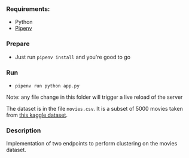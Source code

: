 ### Requirements:

- Python
- [Pipenv](https://pypi.org/project/pipenv/)

### Prepare

- Just run `pipenv install` and you're good to go

### Run

- `pipenv run python app.py`

Note: any file change in this folder will trigger a live reload of the server

The dataset is in the file `movies.csv`. It is a subset of 5000 movies taken from [this kaggle dataset](https://www.kaggle.com/rounakbanik/the-movies-dataset/version/7?select=movies_metadata.csv).

### Description
Implementation of two endpoints to perform clustering on the movies dataset.
